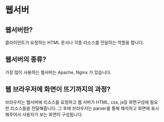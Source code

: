 # 웹서버

## 웹서버란?
클라이언트가 요청하는 HTML 문서나 각종 리소스를 전달하는 역할을 합니다.

## 웹서버의 종류?
가장 많이 사용하는 웹서버는 Apache, Nginx 가 있습니다.

## 웹 브라우저에 화면이 뜨기까지의 과정?
브라우저는 웹서버에 리소스를 요청하고 웹 서버가 HTML, css, js등 화면구성에 필요한 리소스들을 전달해줍니다.
그 후에 브라우저는 parser를 통해 해석하고 화면에 표시해주어서 사용자가 보는 화면이 구성됩니다.